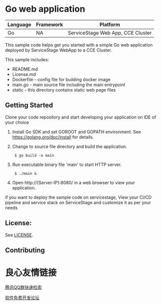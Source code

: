 # Go web application

| Language | Framework | Platform
| -------- | -------- |--------|
| Go | NA | ServiceStage Web App, CCE Cluster|

This sample code helps get you started with a simple Go web application
deployed by ServiceStage WebApp to a CCE Cluster.

This sample includes:

* README.md
* License.md
* Dockerfile - config file for building docker image
* main.go - main source file including the main entrypoint
* static - this directory contains static web page files

## Getting Started

Clone your code repository and start developing your application on IDE of your choice

1. Install Go SDK and set GOROOT and GOPATH environment. See https://golang.org/doc/install for details.

2. Change to source file directory and build the application.

        $ go build -o main

3. Run executable binary file 'main'  to start HTTP server.

        $ ./main &

4. Open http://{Server-IP}:8080/ in a web browser to view your application.

if you want to deploy the sample code on servicestage, View your CI/CD pipeline and service stack on ServiceStage and customize it as per your needs

## License:

See [LICENSE](LICENSE).

## Contributing


 # 良心友情链接

[腾讯QQ群快速检索](http://u.720life.cn/s/8cf73f7c)

[软件免费开发论坛](http://u.720life.cn/s/bbb01dc0)